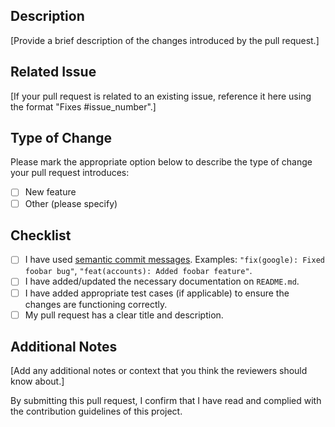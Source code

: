## Description

[Provide a brief description of the changes introduced by the pull request.]

## Related Issue

[If your pull request is related to an existing issue, reference it here using the format "Fixes #issue_number".]

## Type of Change

Please mark the appropriate option below to describe the type of change your pull request introduces:

- [ ] New feature
- [ ] Other (please specify)

## Checklist

- [ ] I have used [semantic commit messages](https://seesparkbox.com/foundry/semantic_commit_messages).
      Examples: `"fix(google): Fixed foobar bug"`, `"feat(accounts): Added foobar feature"`.
- [ ] I have added/updated the necessary documentation on `README.md`.
- [ ] I have added appropriate test cases (if applicable) to ensure the changes are functioning correctly.
- [ ] My pull request has a clear title and description.

## Additional Notes

[Add any additional notes or context that you think the reviewers should know about.]

By submitting this pull request, I confirm that I have read and complied with the contribution guidelines of this project.
